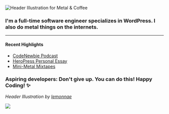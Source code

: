 ![Header Illustration for Metal & Coffee](banner.gif)
### I'm a full-time software engineer specializes in WordPress. I also do metal things on the internets.
<hr>


#### Recent Highlights
- [CodeNewbie Podcast](https://www.codenewbie.org/podcast/what-does-wordpress-development-look-like)
- [HeroPress Personal Essay](https://heropress.com/essays/believe-in-yourself/)
- [Mini-Metal Mixtapes](https://www.mixcloud.com/metalandcoffee/)

### Aspiring developers: Don't give up. You can do this! Happy Coding! ✨

<!-- Add Social Media Icons -->
_Header Illustration by [lemonnae](https://twitter.com/lemonnae)_

![](https://komarev.com/ghpvc/?username=metalandcoffee&color=ff69b4)
